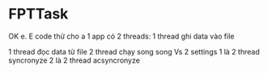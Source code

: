 # FPTTask
OK e. E code thử cho a 1 app
có 2 threads: 1 thread ghi data vào file

1 thread đọc data từ file
2 thread chạy song song 
Vs 2 settings
1 là 2 thread syncronyze
2 là 2 thread acsyncronyze
